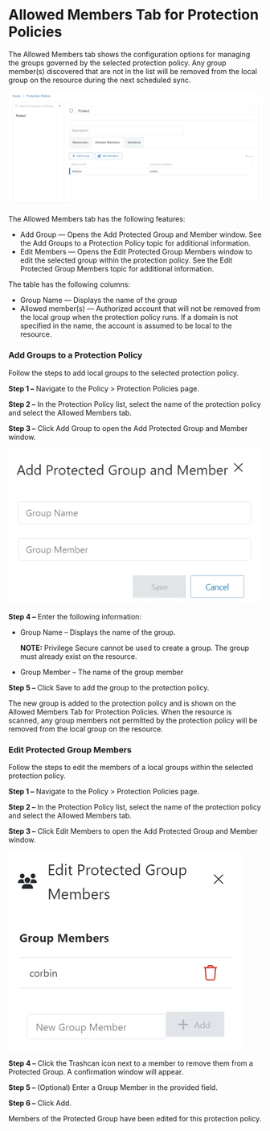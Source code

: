# Allowed Members Tab for Protection Policies

The Allowed Members tab shows the configuration options for managing the groups governed by the
selected protection policy. Any group member(s) discovered that are not in the list will be removed
from the local group on the resource during the next scheduled sync.

![Protection Policy Allowed Member Tab](../../../../../../../../../static/img/product_docs/privilegesecure/privilegesecure/accessmanagement/admin/policy/tab/policyprotection/allowedmembers.webp)

The Allowed Members tab has the following features:

- Add Group — Opens the Add Protected Group and Member window. See the Add Groups to a Protection
  Policy topic for additional information.
- Edit Members — Opens the Edit Protected Group Members window to edit the selected group within the
  protection policy. See the Edit Protected Group Members topic for additional information.

The table has the following columns:

- Group Name — Displays the name of the group
- Allowed member(s) — Authorized account that will not be removed from the local group when the
  protection policy runs. If a domain is not specified in the name, the account is assumed to be
  local to the resource.

### Add Groups to a Protection Policy

Follow the steps to add local groups to the selected protection policy.

**Step 1 –** Navigate to the Policy > Protection Policies page.

**Step 2 –** In the Protection Policy list, select the name of the protection policy and select the
Allowed Members tab.

**Step 3 –** Click Add Group to open the Add Protected Group and Member window.

![Add Protected Group and Member Window](../../../../../../../../../static/img/product_docs/privilegesecure/privilegesecure/accessmanagement/admin/policy/tab/policyprotection/addprotectedgroupandmember.webp)

**Step 4 –** Enter the following information:

- Group Name – Displays the name of the group.

    **NOTE:** Privilege Secure cannot be used to create a group. The group must already exist on the
    resource.

- Group Member – The name of the group member

**Step 5 –** Click Save to add the group to the protection policy.

The new group is added to the protection policy and is shown on the Allowed Members Tab for
Protection Policies. When the resource is scanned, any group members not permitted by the protection
policy will be removed from the local group on the resource.

### Edit Protected Group Members

Follow the steps to edit the members of a local groups within the selected protection policy.

**Step 1 –** Navigate to the Policy > Protection Policies page.

**Step 2 –** In the Protection Policy list, select the name of the protection policy and select the
Allowed Members tab.

**Step 3 –** Click Edit Members to open the Add Protected Group and Member window.

![Edit Protected Group Members Window](../../../../../../../../../static/img/product_docs/privilegesecure/privilegesecure/accessmanagement/admin/policy/tab/policyprotection/editprotectedgroupmembers.webp)

**Step 4 –** Click the Trashcan icon next to a member to remove them from a Protected Group. A
confirmation window will appear.

**Step 5 –** (Optional) Enter a Group Member in the provided field.

**Step 6 –** Click Add.

Members of the Protected Group have been edited for this protection policy.
